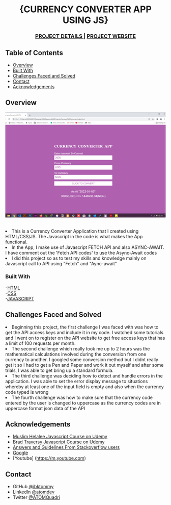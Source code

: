 <!-- Please update value in the {}  -->

<h1 align="center">{CURRENCY CONVERTER APP USING JS}</h1>

<div align="center">
  <h3>
    <a href="https://github.com/ibktommy/CURRENCY-CONVERTER-APP-Javascript">
      PROJECT DETAILS
    </a>
    <span> | </span>
    <a href="https://ibktommy-currency-converter-app-js.netlify.app/">
      PROJECT WEBSITE
    </a>
  </h3>
</div>

<!-- TABLE OF CONTENTS -->

## Table of Contents

-   [Overview](#overview)
-   [Built With](#built-with)
-   [Challenges Faced and Solved](#challenges-faced-and-solved)
-   [Contact](#contact)
-   [Acknowledgements](#acknowledgements)

<!-- OVERVIEW -->

## Overview

![screenshot](https://github.com/ibktommy/CURRENCY-CONVERTER-APP-Javascript/blob/master/screenshot.png)<br><br>

<li> This is a Currency Converter Application that I created using HTML/CSS/JS. The Javascript in the code is what makes the App functional.</li>

<li> In the App, I make use of Javascript FETCH API and also ASYNC-AWAIT. I have comment out the 'Fetch API codes' to use the Async-Await codes</li>

<li> I did this project so as to test my skills and knowledge mainly on Javascript call to API using "Fetch" and "Aync-await"</li>

### Built With

<!-- This section should list any major frameworks that you built your project using. -->

-[HTML](https://html.com/)<br> -[CSS](https://developer.mozilla.org/en-US/docs/Web/CSS)<br> -[JAVASCRIPT](https://developer.mozilla.org/en-US/docs/Web/Javascript)<br>

## Challenges Faced and Solved

<!-- List the problems encountered during the development of your application -->
<li>Beginning this project, the first challenge I was faced with was how to get the API access keys and include it in my code. I watched some tutorials and I went on to register on the API website to get free access keys that has a limit of 100 requests per month.</li>
<li>The second challenge which really took me up to 2 hours was the mathematical calculations involved during the conversion from one currency to another. I googled some conversion method but I didnt really get it so I had to get a Pen and Paper and work it out myself and after some trials, I was able to get bring up a standard formula.</li>
<li>The third challenge was deciding how to detect and handle errors in the application. I was able to set the error display message to situations whereby at least one of the input field is empty and also when the currency code typed is wrong</li>
<li>The fourth challenge was how to make sure that the currency code entered by the user is changed to uppercase as the currency codes are in uppercase format json data of the API</li>

## Acknowledgements

<!-- This section should list any articles or add-ons/plugins that helps you to complete the project. -->

-   [Muslim Helalee Javascript Course on Udemy](https://www.udemy.com/course/javascript-zero-to-expert-the-complete-modern-guide-build-real-apps/?src=sac&kw=Javascript+developer+boot)<br>
-   [Brad Traversy Javascript Course on Udemy](https://www.udemy.com/modern-javascript-from-the-beginning/)<br>
-   [Answers and Guidelines From Stackoverflow users](https://stackoverflow.com/)<br>
-   [Google](https://www.google.com/)<br>
-   [Youtube] (https://m.youtube.com)<br>

## Contact

-   GitHub [@ibktommy](https://github.com/ibktommy)
-   LinkedIn [@atomdev](https://linkedin.com/in/atomdev)
-   Twitter [@ATOMQuadri](https://twitter.com/ATOMQuadri)
